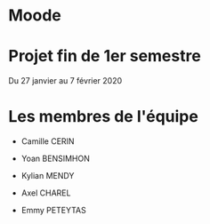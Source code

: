 # Moode

# Projet fin de 1er semestre 

Du 27 janvier au 7 février 2020

# Les membres de l'équipe

- Camille CERIN

- Yoan BENSIMHON

- Kylian MENDY

- Axel CHAREL

- Emmy PETEYTAS


